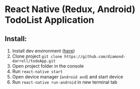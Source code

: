 # React Native (Redux, Android) TodoList Application 

## Install:
1. Install dev environment ([here](https://facebook.github.io/react-native/docs/getting-started.html))
2. Clone project `git clone https://github.com/diamond-darrell/todoApp.git`
3. Open project folder in the console
4. Run `react-native start`
5. Open device manager (`android avd`) and start device
6. Run `react-native run-android` in new terminal tab
